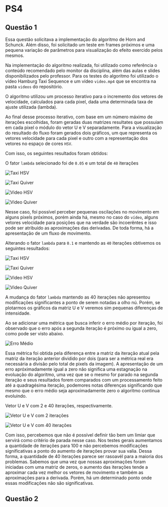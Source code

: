 # PS4

## Questão 1

Essa questão solicitava a implementação do algoritmo de Horn and Schunck. Além disso, foi solicitado um teste em frames
próximos e uma pequena variação de parâmetros para visualização do efeito exercido pelos mesmos.

Na implementação do algoritmo realizada, foi utilizado como referência o conteúdo recomendado pelo monitor da disciplina,
além das aulas e slides disponibilizados pelo professor. Para os testes do algoritmo foi utilizado o vídeo Hamburg Taxi
Sequence e um vídeo `video.mp4` que se encontra na pasta `videos` do repositório.

O algoritmo utilizou um processo iterativo para o incremento dos vetores de velocidade, calculados para cada pixel, dada
uma determinada taxa de ajuste utilizada (lambda).

Ao final desse processo iterativo, com base em um número máximo de iterações escolhidas, foram geradas duas matrizes 
resultates que possuiam em cada pixel o módulo do vetor U e V separadamente. Para a visualização do resultado do fluxo
foram gerados dois gráficos, um que representa os vetores velocidade para cada pixel e outro com a representação dos 
vetores no espaço de cores `HSV`.

Com isso, os seguintes resultados foram obtidos:

O fator `lambda` selecionado foi de `0.05` e um total de `40` iterações

![Taxi HSV](result_imgs/hsv_taxi_0_05_40.png)

![Taxi Quiver](result_imgs/quiver_taxi_0_05_40.png)

![Video HSV](result_imgs/hsv_video_0_05_40.png)

![Video Quiver](result_imgs/quiver_video_0_05_40.png)

Nesse caso, foi possível perceber pequenas oscilações no movimento em alguns pixels próximos, porém ainda há, mesmo no 
caso do `vídeo`, alguns vetores velocidade para posições que na verdade são incoerêntes e isso pode ser atribuído as
aproximações das derivadas. De toda forma, há a apresentação de um fluxo de movimento.

Alterando o fator `lambda` para `0.1` e mantendo as `40` iterações obtivemos os seguintes resultados:

![Taxi HSV](result_imgs/hsv_taxi_0_1_40.png)

![Taxi Quiver](result_imgs/quiver_taxi_0_1_40.png)

![Video HSV](result_imgs/hsv_video_0_1_40.png)

![Video Quiver](result_imgs/quiver_video_0_1_40.png)

A mudança do fator `lambda` mantendo as 40 iterações não apresentou modificações significantes a ponto de serem notadas
a olho nú. Porém, se plotarmos os gráficos da matriz U e V veremos sim pequenas diferenças de intensidade.

Ao se adicionar uma métrica que busca inferir o erro médio por iteração, foi observado que o erro após a segunda
iteração é próximo ou igual a zero, como pode ser visto abaixo.

![Erro Médio](result_imgs/mean_error.png)

Essa métrica foi obtida pela diferença entre a matriz da iteração atual pela matriz da iteração anterior dividido
por dois (para ser a métrica real era necessária a divisão pelo total de pixels da imagem). A apresentação de um erro
apróximadamente igual a zero não significa uma estagnação na evoluação do algoritmo, uma vez que se o mesmo for parado
na segunda iteração e seus resultados forem comparados com um processamento feito até a quadragésima iteração, podemores
notas diferenças significando que mesmo que o erro médio seja aproximadamente zero o algoritmo continua evoluindo.

Vetor U e V com 2 e 40 iterações, respectivamente.

![Vetor U e V com 2 iterações](result_imgs/u_v_2.png)

![Vetor U e V com 40 iterações](result_imgs/u_v_40.png)

Com isso, percebemos que não é possível definir tão bem um limiar que servirá como critério de parada nesse caso. Nos
testes gerais aumentamos a quantidade de iterações para 100 e não percebemos modificações significativas a ponto do
aumento de iterações provar sua valia. Dessa forma, a quantidade de 40 iterações parece ser rasoavél para a maioria dos
problemas. Sabemos que uma vez que nossas aproximações foram iniciadas com uma matriz de zeros, o aumento das iterações
tende a aproximar cada vez melhor os vetores de movimento e também as aproximações para a derivada. Porém, há um
determinado ponto onde essas modificações não são significativas.

## Questão 2


